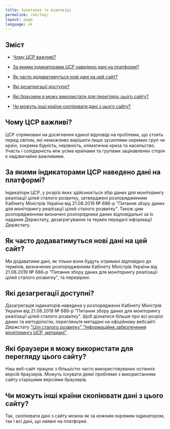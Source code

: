 ```yaml
---
title: Запитання та відповіді
permalink: /uk/faq/
layout: page
language: uk
---
```


## Зміст

- [Чому ЦСР важливі?](#чому-цср-важливі)

- [За якими індикаторами ЦСР наведено дані на платформі?](#за-якими-індикаторами-цср-наведено-дані-на-платформі)

- [Як часто додаватимуться нові дані на цей сайт?](#як-часто-додаватимуться-нові-дані-на-цей-сайт)

- [Які дезагрегації доступні?](#які-дезагрегації-доступні)

- [Які браузери я можу використати для перегляду цього сайту?](#які-браузери-я-можу-використати-для-перегляду-цього-сайту)

- [Чи можуть інші країни скопіювати дані з цього сайту?](#чи-можуть-інші-країни-скопіювати-дані-з-цього-сайту)

## Чому ЦСР важливі?

ЦСР спрямовані на досягнення єдиної відповіді на проблеми, що стоять перед світом, які неможливо вирішити лише зусиллями окремих груп чи країн, зокрема бідність, нерівність, кліматична криза та насильство. Участь і солідарність між усіма країнами та групами зацікавлених сторін є надзвичайно важливими.

## За якими індикаторами ЦСР наведено дані на платформі?

Індикатори ЦСР, у розрізі яких здійснюється збір даних для моніторингу реалізації цілей сталого розвитку, затверджені розпорядженням Кабінету Міністрів України від 21.08.2019 № 686-р "Питання збору даних для моніторингу реалізації цілей сталого розвитку". Також цим розпорядженням визначені розпорядники даних відповідальні за їх надання Держстату, дезагрегування та термін передачі інформації Держстату.

## Як часто додаватимуться нові дані на цей сайт?

Ми додаватиме дані, як тільки вони будуть отримані відповідно до термінів, визначених розпорядженням Кабінету Міністрів України від 21.08.2019 № 686-р "Питання збору даних для моніторингу реалізації цілей сталого розвитку", та перевірені.

## Які дезагрегації доступні?

Дазагрегація індикаторів наведена у розпорядженні Кабінету Міністрів України від 21.08.2019 № 686-р "Питання збору даних для моніторингу реалізації цілей сталого розвитку". Щоб дізнатися більше про всі розрізі даних та методологію, перегляньте метадані на офіційному вебсайті Держстату <a href="http://ukrstat.gov.ua/csr_prezent/2020/ukr/st_rozv/metadata/metadata.htm">"Цілі сталого розвитку" "Інформаційне забезпечення моніторингу ЦСР, метадані"</a>.

## Які браузери я можу використати для перегляду цього сайту?

Наш веб-сайт працює з більшістю часто використовуваних останніх версій браузерів. Можуть існувати деякі проблеми з використанням сайту старішими версіями браузерів.

## Чи можуть інші країни скопіювати дані з цього сайту?

Так, скопіювати дані з сайту можна як за кожним окремим індикатором, так і всі дані, що наявні на платформі.  
